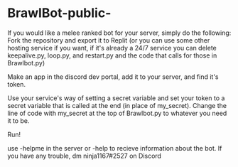 # BrawlBot-public-
If you would like a melee ranked bot for your server, simply do the following:
Fork the repository and export it to Replit (or you can use some other hosting service if you want, if it's already a 24/7 service you can delete keepalive.py, loop.py, and restart.py and the code that calls for those in Brawlbot.py)

Make an app in the discord dev portal, add it to your server, and find it's token.

Use your service's way of setting a secret variable and set your token to a secret variable that is called at the end (in place of my_secret). Change the line of code with my_secret at the top of Brawlbot.py to whatever you need it to be.

Run!

use -helpme in the server or -help to recieve information about the bot.
If you have any trouble, dm ninja1167#2527 on Discord
